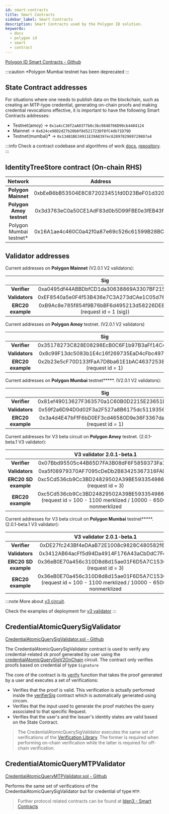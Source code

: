 ```yaml
---
id: smart-contracts
title: Smart Contracts
sidebar_label: Smart Contracts
description: Smart Contracts used by the Polygon ID solution.
keywords:
  - docs
  - polygon id
  - smart
  - contract
---
```


<a href="https://github.com/0xPolygonID/contracts" target="_blank">Polygon ID Smart Contracts - Github</a>

:::caution
\*Polygon Mumbai testnet has been deprecated
:::

## State Contract addresses

For situations where one needs to publish data on the blockchain, such as creating an MTP-type credential, generating on-chain proofs and making credential revocations effective, it is important to have the following Smart Contracts addresses:

- Testnet(amoy) -> `0x1a4cC30f2aA0377b0c3bc9848766D90cb4404124`
- Mainnet -> `0x624ce98D2d27b20b8f8d521723Df8fC4db71D79D`
- Testnet(mumbai)**\*** -> `0x134B1BE34911E39A8397ec6289782989729807a4`

:::info
Check a contract codebase and algorithms of work <ins>[docs](https://docs.iden3.io/contracts/state/)</ins>, <ins>[repository](https://github.com/iden3/contracts/tree/master/contracts/state)</ins>.
:::

## IdentityTreeStore contract (On-chain RHS)

|         Network          |                  Address                   |
| :----------------------: | :----------------------------------------: |
|   **Polygon Mainnet**    | 0xbEeB6bB53504E8C872023451fd0D23BeF01d320B |
| **Polygon Amoy testnet** | 0x3d3763eC0a50CE1AdF83d0b5D99FBE0e3fEB43fb |
| Polygon Mumbai testnet\* | 0x16A1ae4c460C0a42f0a87e69c526c61599B28BC9 |

## Validator addresses

Current addresses on **Polygon Mainnet** (V2.0.1 V2 validators):

|                   |                                Sig                                |                               MTP                                |
| :---------------: | :---------------------------------------------------------------: | :--------------------------------------------------------------: |
|   **Verifier**    |            0xa0495df44ABBDbfCD1da30638869A3307BF21532             |            0x068b3dDE10b55643b55aA4820c7a977dEEEc3c07            |
|  **Validators**   |            0xEF8540a5e0F4f53B436e7C3A273dCAe1C05d764D             |            0x03Ee09635E9946165dd9538e9414f0ACE57e42e1            |
| **ERC20 example** | 0xB9Ac8e785f854f9B76bBF6d495213d58226DE813 (request id = 1 (sig)) | 0xB9Ac8e785f854f9B76bBF6d495213d58226DE813 (request id = 2 (mtp) |

Current addresses on **Polygon Amoy** testnet. (V2.0.1 V2 validators)

|                   |                             Sig                             |                             MTP                             |
| :---------------: | :---------------------------------------------------------: | :---------------------------------------------------------: |
|   **Verifier**    |         0x35178273C828E08298EcB0C6F1b97B3aFf14C4cb          |         0x789D95794973034BFeDed6D4693e7cc3Eb253B3a          |
|  **Validators**   |         0x8c99F13dc5083b1E4c16f269735EaD4cFbc4970d          |         0xEEd5068AD8Fecf0b9a91aF730195Fef9faB00356          |
| **ERC20 example** | 0x2b23e5cF70D133fFaA7D8ba61E1bAC4637253880 (request id = 1) | 0x2b23e5cF70D133fFaA7D8ba61E1bAC4637253880 (request id = 2) |

Current addresses on **Polygon Mumbai** testnet**\***. (V2.0.1 V2 validators):

|                   |                             Sig                             |                             MTP                             |
| :---------------: | :---------------------------------------------------------: | :---------------------------------------------------------: |
|   **Verifier**    |         0x81ef49013627F363570a1C60B0D2215E23651B01          |         0xe5DB0489979C5671D9785cF1cBA9D9028041c9Bf          |
|  **Validators**   |         0x59f2a6D94D0d02F3a2F527a8B6175dc511935624          |         0xb9b51F7E8C83C90FE48e0aBd815ef0418685CcF6          |
| **ERC20 example** | 0x3a4d4E47bFfF6bD0EF3cd46580D9e36F3367da03 (request id = 1) | 0x3a4d4E47bFfF6bD0EF3cd46580D9e36F3367da03 (request id = 2) |

Current addresses for V3 beta circuit on **Polygon Amoy** testnet. (2.0.1-beta.1 V3 validator):

|                      |                                         V3 validator 2.0.1-beta.1                                          |
| :------------------: | :--------------------------------------------------------------------------------------------------------: |
|     **Verifier**     |                                 0x07Bbd95505c44B65D7FA3B08dF6F5859373Fa1DC                                 |
|    **Validators**    |                                 0xa5f08979370AF7095cDeDb2B83425367316FAD0B                                 |
| **ERC20 SD example** |                        0xc5Cd536cb9Cc3BD24829502A39BE593354986dc4 (request id = 3)                         |
|  **ERC20 example**   | 0xc5Cd536cb9Cc3BD24829502A39BE593354986dc4 (request id = 100 - 1100 merklized / 10000 - 65000 nonmerklized |

Current addresses for V3 beta circuit on **Polygon Mumbai** testnet**\***. (2.0.1-beta.1 V3 validator):

|                      |                                         V3 validator 2.0.1-beta.1                                          |
| :------------------: | :--------------------------------------------------------------------------------------------------------: |
|     **Verifier**     |                                 0xDE27fc243Bf4eDAaB72E1008c9828C480582f672                                 |
|    **Validators**    |                                 0x3412AB64acFf5d94Da4914F176A43aCbDdC7Fc4a                                 |
| **ERC20 SD example** |                        0x36eB0E70a456c310D8d8d15ae01F6D5A7C15309A (request id = 3)                         |
|  **ERC20 example**   | 0x36eB0E70a456c310D8d8d15ae01F6D5A7C15309A (request id = 100 - 1100 merklized / 10000 - 65000 nonmerklized |

:::note
More about <ins>[v3 circuit](./verifier/v3-circuit)</ins>.

Check the examples of deployment for <ins>[ v3 validator](https://github.com/0xPolygonID/contracts/blob/main/scripts/deployV3Validator.ts)</ins>
:::

## CredentialAtomicQuerySigValidator

<a href="https://github.com/iden3/contracts/blob/master/contracts/validators/CredentialAtomicQuerySigValidator.sol" target="_blank">CredentialAtomicQuerySigValidator.sol - Github</a>

The CredentialAtomicQuerySigValidator contract is used to verify any credential-related zk proof generated by user using the <a href="https://docs.iden3.io/protocol/main-circuits/#credentialAtomicQuerySigV2OnChain" target="_blank">credentialAtomicQuerySigV2OnChain</a> circuit. The contract only verifies proofs based on credential of type `Signature`

The core of the contract is its <a href="https://github.com/iden3/contracts/blob/master/contracts/validators/CredentialAtomicQuerySigValidator.sol#L53" target="_blank">verify</a> function that takes the proof generated by a user and executes a set of verifications:

- Verifies that the proof is valid. This verification is actually performed inside the
  <a href="https://github.com/iden3/contracts/blob/master/contracts/lib/VerifierSig.sol" target="_blank">verifierSig</a> contract which is automatically generated using circom.
- Verifies that the input used to generate the proof matches the query associated to that specific Request.
- Verifies that the user's and the Issuer's identity states are valid based on the State Contract.

> The CredentialAtomicQuerySigValidator executes the same set of verifications of the [Verification Library](/docs/verifier/verification-library/verification-api-guide.md#verification---under-the-hood). The former is required when performing on-chain verification while the latter is required for off-chain verification.

## CredentialAtomicQueryMTPValidator

<a href="https://github.com/iden3/contracts/blob/master/contracts/validators/CredentialAtomicQueryMTPValidator.sol" target="_blank">CredentialAtomicQueryMTPValidator.sol - Github</a>

Performs the same set of verifications of the CredentialAtomicQuerySigValidator but for credential of type `MTP`.

> Further protocol related contracts can be found at <a href="https://docs.iden3.io/contracts/state" target="_blank">Iden3 - Smart Contracts</a>
